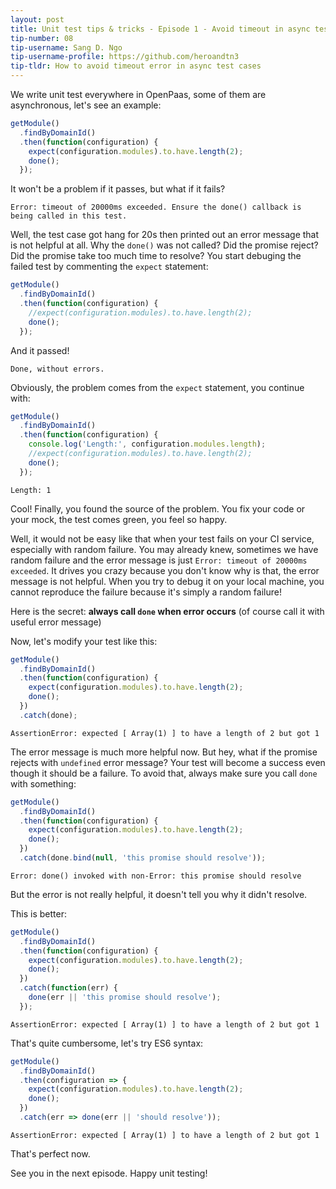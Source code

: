 ```yaml
---
layout: post
title: Unit test tips & tricks - Episode 1 - Avoid timeout in async test
tip-number: 08
tip-username: Sang D. Ngo
tip-username-profile: https://github.com/heroandtn3
tip-tldr: How to avoid timeout error in async test cases
---
```


We write unit test everywhere in OpenPaas, some of them are asynchronous, let's see an example:

```javascript
getModule()
  .findByDomainId()
  .then(function(configuration) {
    expect(configuration.modules).to.have.length(2);
    done();
  });
```

It won't be a problem if it passes, but what if it fails?

```
Error: timeout of 20000ms exceeded. Ensure the done() callback is being called in this test.
```

Well, the test case got hang for 20s then printed out an error message that is not
helpful at all. Why the `done()` was not called? Did the promise reject? Did
the promise take too much time to resolve? You start debuging the failed test by
commenting the `expect` statement:

```javascript
getModule()
  .findByDomainId()
  .then(function(configuration) {
    //expect(configuration.modules).to.have.length(2);
    done();
  });
```

And it passed!

```
Done, without errors.
```

Obviously, the problem comes from the `expect` statement, you continue with:

```javascript
getModule()
  .findByDomainId()
  .then(function(configuration) {
    console.log('Length:', configuration.modules.length);
    //expect(configuration.modules).to.have.length(2);
    done();
  });
```

```
Length: 1
```

Cool! Finally, you found the source of the problem. You fix your code or your mock,
the test comes green, you feel so happy.

Well, it would not be easy like that when your test fails on your CI service,
especially with random failure. You may already knew, sometimes we have random failure
and the error message is just `Error: timeout of 20000ms exceeded`. It drives you
crazy because you don't know why is that, the error message is not helpful.
When you try to debug it on your local machine, you cannot reproduce the failure because it's simply a random failure!

Here is the secret: **always call `done` when error occurs** (of course call it with useful error message)

Now, let's modify your test like this:

```javascript
getModule()
  .findByDomainId()
  .then(function(configuration) {
    expect(configuration.modules).to.have.length(2);
    done();
  })
  .catch(done);
```

```
AssertionError: expected [ Array(1) ] to have a length of 2 but got 1
```

The error message is much more helpful now. But hey, what if the promise rejects
with `undefined` error message? Your test will become a success even though it
should be a failure. To avoid that, always make sure you call `done` with something:

```javascript
getModule()
  .findByDomainId()
  .then(function(configuration) {
    expect(configuration.modules).to.have.length(2);
    done();
  })
  .catch(done.bind(null, 'this promise should resolve'));
```

```
Error: done() invoked with non-Error: this promise should resolve
```

But the error is not really helpful, it doesn't tell you why it didn't resolve.

This is better:

```javascript
getModule()
  .findByDomainId()
  .then(function(configuration) {
    expect(configuration.modules).to.have.length(2);
    done();
  })
  .catch(function(err) {
    done(err || 'this promise should resolve');
  });
```

```
AssertionError: expected [ Array(1) ] to have a length of 2 but got 1
```

That's quite cumbersome, let's try ES6 syntax:

```javascript
getModule()
  .findByDomainId()
  .then(configuration => {
    expect(configuration.modules).to.have.length(2);
    done();
  })
  .catch(err => done(err || 'should resolve'));
```

```
AssertionError: expected [ Array(1) ] to have a length of 2 but got 1
```

That's perfect now.

See you in the next episode. Happy unit testing!
